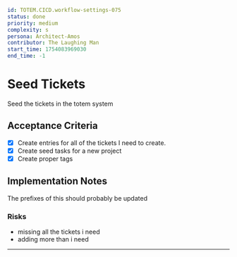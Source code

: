 ```yaml
id: TOTEM.CICD.workflow-settings-075
status: done
priority: medium
complexity: s
persona: Architect-Amos
contributor: The Laughing Man
start_time: 1754083969030
end_time: -1
```

# Seed Tickets

Seed the tickets in the totem system

## Acceptance Criteria

- [x] Create entries for all of the tickets I need to create.
- [x] Create seed tasks for a new project
- [x] Create proper tags

## Implementation Notes

The prefixes of this should probably be updated

### Risks

- missing all the tickets i need
- adding more than i need

---
